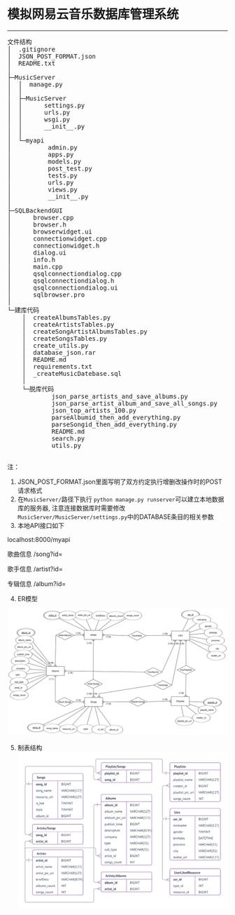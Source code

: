 ﻿# 模拟网易云音乐数据库管理系统

--------

<pre>
文件结构
│  .gitignore
│  JSON_POST_FORMAT.json
│  README.txt
│  
├─MusicServer
│  │  manage.py
│  │  
│  ├─MusicServer
│  │      settings.py
│  │      urls.py
│  │      wsgi.py
│  │      __init__.py
│  │      
│  └─myapi
│          admin.py
│          apps.py
│          models.py
│          post_test.py
│          tests.py
│          urls.py
│          views.py
│          __init__.py
│          
├─SQLBackendGUI
│      browser.cpp
│      browser.h
│      browserwidget.ui
│      connectionwidget.cpp
│      connectionwidget.h
│      dialog.ui
│      info.h
│      main.cpp
│      qsqlconnectiondialog.cpp
│      qsqlconnectiondialog.h
│      qsqlconnectiondialog.ui
│      sqlbrowser.pro
│      
└─建库代码
    │  createAlbumsTables.py
    │  createArtistsTables.py
    │  createSongArtistAlbumsTables.py
    │  createSongsTables.py
    │  create_utils.py
    │  database_json.rar
    │  README.md
    │  requirements.txt
    │  _createMusicDatebase.sql
    │  
    └─脱库代码
            json_parse_artists_and_save_albums.py
            json_parse_artist_album_and_save_all_songs.py
            json_top_artists_100.py
            parseAlbumid_then_add_everything.py
            parseSongid_then_add_everything.py
            README.md
            search.py
            utils.py

</pre>           
注：
1. JSON_POST_FORMAT.json里面写明了双方约定执行增删改操作时的POST请求格式
2. 在`MusicServer/`路径下执行 `python manage.py runserver`可以建立本地数据库的服务器, 注意连接数据库时需要修改`MusicServer/MusicServer/settings.py`中的DATABASE条目的相关参数
3. 本地API接口如下

localhost:8000/myapi

歌曲信息
/song?id=

歌手信息
/artist?id=

专辑信息
/album?id=

4. ER模型

![ER模型](_report/src/ER.png?raw=true)

5. 制表结构
![制表结构](_report/src/UML.png?raw=true)